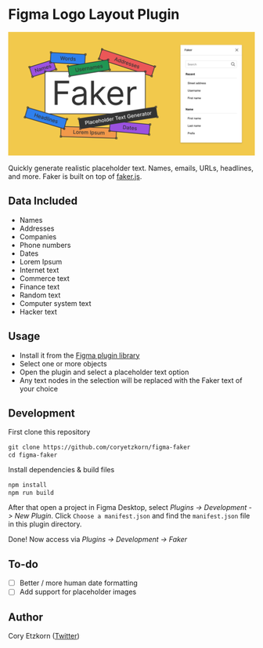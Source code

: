 # Figma Logo Layout Plugin

![Faker](banner-v3.png)

Quickly generate realistic placeholder text. Names, emails, URLs, headlines, and more.
Faker is built on top of [faker.js](https://github.com/Marak/faker.js).

## Data Included

- Names
- Addresses
- Companies
- Phone numbers
- Dates
- Lorem Ipsum
- Internet text
- Commerce text
- Finance text
- Random text
- Computer system text
- Hacker text

## Usage

- Install it from the [Figma plugin library](https://www.figma.com/community/plugin/833836762121994814)
- Select one or more objects
- Open the plugin and select a placeholder text option
- Any text nodes in the selection will be replaced with the Faker text of your choice

## Development

First clone this repository

```shell
git clone https://github.com/coryetzkorn/figma-faker
cd figma-faker
```

Install dependencies & build files

```shell
npm install
npm run build
```

After that open a project in Figma Desktop, select _Plugins -> Development -> New Plugin_. Click `Choose a manifest.json` and find the `manifest.json` file in this plugin directory.

Done! Now access via _Plugins -> Development -> Faker_

## To-do

- [ ] Better / more human date formatting
- [ ] Add support for placeholder images

## Author

Cory Etzkorn ([Twitter](https://twitter.com/coryetzkorn))
